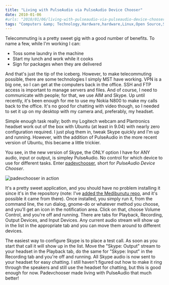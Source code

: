 ```yaml
---
title: "Living with PulseAudio via PulseAudio Device Chooser"
date: 2010-01-06
#urls: "2010/01/06/living-with-pulseaudio-via-pulseaudio-device-chooser"
tags: "Computers &amp; Technology,Hardware,hardware,Linux,Open Source,Software,software,ubuntu,Usability"
---
```


Telecommuting is a pretty sweet gig with a good number of benefits. To name a few, while I'm working I can:

- Toss some laundry in the machine
- Start my lunch and work while it cooks
- Sign for packages when they are delivered

And that's just the tip of the iceberg. However, to make telecommuting possible, there are some technologies I simply MST have working. VPN is a big one, so I can get at the computers back in the office. SSH and FTP access is important to manage servers and files. And of course, I need to communicate with people; for that, we use AIM and Skype. Up until recently, it's been enough for me to use my Nokia N800 to make my calls back to the office. It's no good for chatting with video though, so I needed to set it up on my desktop with my camera and, preferably, my headset.

Simple enough task really; both my Logitech webcam and Plantronics headset work out of the box with Ubuntu (at least in 9.04) with nearly zero configuration required. I just plug them in, tweak Skype quickly and I'm up and running. However, with the addition of PulseAudio in the more recent version of Ubuntu, this became a little trickier.

You see, in the new version of Skype, the ONLY option I have for ANY audio, input or output, is simpley PulseAudio. No control for which device to use for different tasks. Enter <a href="http://0pointer.de/lennart/projects/padevchooser/">padevchooser</a>, short for *PulseAudio Device Chooser*.

![padevchooser in action](/images/posts/padevchooser.png)

It's a pretty sweet application, and you should have no problem installing it since it's in the repository (note: I've <a href="https://help.ubuntu.com/community/Medibuntu#Adding%20the%20Repositories">added the Medibunutu repo</a>, and it's possible it came from there). Once installed, you simply run it, from the command line, the run dialog, gnome-do or whatever method you choose, and you'll get an icon in the notification area. Click on that, choose Volume Control, and you're off and running. There are tabs for Playback, Recording, Output Devices, and Input Devices. Any current audio stream will show up in the list in the appropriate tab and you can move them around to different devices.

The easiest way to configure Skype is to place a test call. As soon as you start that call it will show up in the list. Move the "Skype: Output" stream to your headset in the Playback tab, do the same for "Skype: Input" in the Recording tab and you're off and running. All Skype audio is now sent to your headset for easy chatting. I still haven't figured out how to make it ring through the speakers and still use the headset for chatting, but this is good enough for now. Padevchooser made living with PulseAudio that much better!